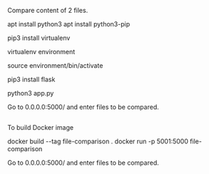 Compare content of 2 files.

apt install python3
apt install python3-pip

pip3 install virtualenv

virtualenv environment

source environment/bin/activate

pip3 install flask

python3 app.py

Go to 0.0.0.0:5000/ and enter files to be compared.

##

To build Docker image

docker build --tag file-comparison .
docker run -p 5001:5000 file-comparison

Go to 0.0.0.0:5000/ and enter files to be compared.
